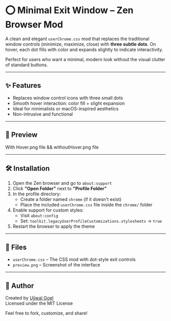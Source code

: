 # ⭕ Minimal Exit Window – Zen Browser Mod

A clean and elegant `userChrome.css` mod that replaces the traditional window controls (minimize, maximize, close) with **three subtle dots**. On hover, each dot fills with color and expands slightly to indicate interactivity.

Perfect for users who want a minimal, modern look without the visual clutter of standard buttons.

---

## ✨ Features

- Replaces window control icons with three small dots
- Smooth hover interaction: color fill + slight expansion
- Ideal for minimalists or macOS-inspired aesthetics
- Non-intrusive and functional

---

## 📸 Preview

With Hover.png file && withoutHover.png file

---

## 🛠️ Installation

1. Open the Zen browser and go to `about:support`
2. Click **"Open Folder"** next to **"Profile Folder"**
3. In the profile directory:
   - Create a folder named `chrome` (if it doesn't exist)
   - Place the included `userChrome.css` file inside the `chrome/` folder
4. Enable support for custom styles:
   - Visit `about:config`
   - Set: `toolkit.legacyUserProfileCustomizations.stylesheets` → `true`
5. Restart the browser to apply the theme

---

## 📂 Files

- `userChrome.css` – The CSS mod with dot-style exit controls
- `preview.png` – Screenshot of the interface

---

## 👤 Author

Created by [Ujjwal Goel](https://github.com/ItsUjjwalGoel)  
Licensed under the MIT License

Feel free to fork, customize, and share!
